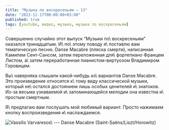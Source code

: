 ```yaml
---
title: "Музыка по воскресеньям — 13"
date: "2013-11-17T00:00:00+03:00"
published: true
tags: [youtube, видео, музыка, музыка по воскресеньям]
---
```


Совершенно случайно этот выпуск “Музыки по\ воскресеньям” оказался тринадцатым. И\ по\ этому поводу я\ поставлю вам
тематическую песню. Danse Macabre (пляска смерти), написанная Камилем Сент-Сансом, затем переложенная для\ фортепиано
Францем Листом, а\ затем переработанная пианистом-виртуозом Владимиром Горовицем.

Вы\ наверняка слышали какой-нибудь из\ вариантов Danse Macabre. Это произведение относится к\ тому виду
классической музыки, который не\ остался достоянием лишь особых ценителей и\ знатоков. Из-за весьма узнаваемой
и\ запоминающейся мелодии она известна и\ простым смертным.

Я\ предлагаю вам послушать мой любимый вариант. Просто нажимаем кнопку воспроизведения и\ наслаждаемся.

![Vassilis Varvaresos\ --- Danse Macabre (Saint-Saëns/Liszt/Horowitz)](http://www.youtube.com/watch?v=S9Yxea6-CNU)
